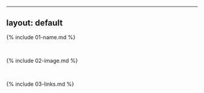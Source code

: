 # <h1>
---
layout: default
---

{% include 01-name.md %}

<br>

{% include 02-image.md %}

<br>

{% include 03-links.md %}


